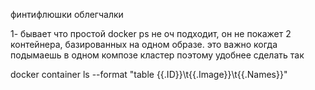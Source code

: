 финтифлюшки облегчалки

1- бывает что простой docker ps не оч подходит, он не покажет 2 контейнера, базированных на одном образе. это важно когда подымаешь в одном композе кластер
поэтому удобнее сделать так

 docker container ls --format "table {{.ID}}\t{{.Image}}\t{{.Names}}"


